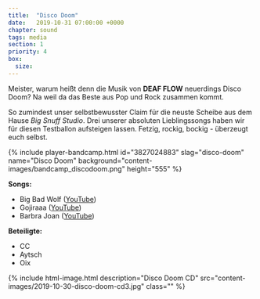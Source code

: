 ```yaml
---
title:  "Disco Doom"
date:   2019-10-31 07:00:00 +0000
chapter: sound
tags: media
section: 1
priority: 4
box:
  size:
---
```


Meister, warum heißt denn die Musik von **DEAF FLOW** neuerdings Disco Doom?
Na weil da das Beste aus Pop und Rock zusammen kommt.

So zumindest unser selbstbewusster Claim für die neuste Scheibe aus dem Hause *Big Snuff Studio*.
Drei unserer absoluten Lieblingssongs haben wir für diesen Testballon aufsteigen lassen.
Fetzig, rockig, bockig - überzeugt euch selbst.

{% include player-bandcamp.html
  id="3827024883"
  slag="disco-doom"
  name="Disco Doom"
  background="content-images/bandcamp_discodoom.png"
  height="555" %}

**Songs:**
* Big Bad Wolf ([YouTube](https://www.youtube.com/watch?v=ET_fiMwics0))
* Gojiraaa ([YouTube](https://www.youtube.com/watch?v=UkK5kNEj020))
* Barbra Joan ([YouTube](https://www.youtube.com/watch?v=xgEBHVtst3o))

**Beteiligte:**
* CC
* Aytsch
* Oix

{% include html-image.html
  description="Disco Doom CD"
  src="content-images/2019-10-30-disco-doom-cd3.jpg"
  class="" %}
